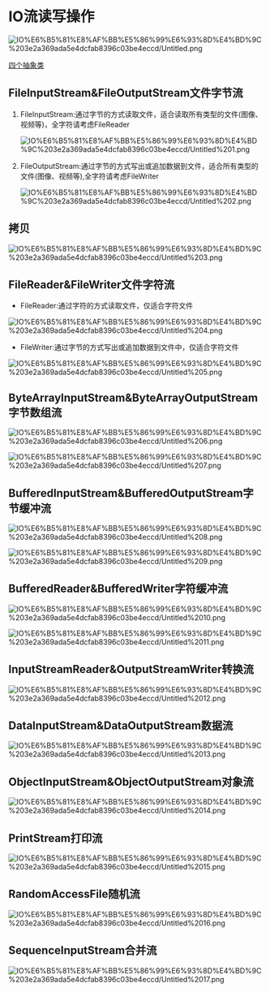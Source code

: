 # IO流读写操作

![IO%E6%B5%81%E8%AF%BB%E5%86%99%E6%93%8D%E4%BD%9C%203e2a369ada5e4dcfab8396c03be4eccd/Untitled.png](IO%E6%B5%81%E8%AF%BB%E5%86%99%E6%93%8D%E4%BD%9C%203e2a369ada5e4dcfab8396c03be4eccd/Untitled.png)

[四个抽象类](IO%E6%B5%81%E8%AF%BB%E5%86%99%E6%93%8D%E4%BD%9C%203e2a369ada5e4dcfab8396c03be4eccd/%E5%9B%9B%E4%B8%AA%E6%8A%BD%E8%B1%A1%E7%B1%BB%20f4f12ac74028467d9c0f0323d6877613.csv)

## FileInputStream&FileOutputStream文件字节流

1. FileInputStream:通过字节的方式读取文件，适合读取所有类型的文件(图像、视频等)，全字符请考虑FileReader

    ![IO%E6%B5%81%E8%AF%BB%E5%86%99%E6%93%8D%E4%BD%9C%203e2a369ada5e4dcfab8396c03be4eccd/Untitled%201.png](IO%E6%B5%81%E8%AF%BB%E5%86%99%E6%93%8D%E4%BD%9C%203e2a369ada5e4dcfab8396c03be4eccd/Untitled%201.png)

2. FileOutputStream:通过字节的方式写出或追加数据到文件，适合所有类型的文件(图像、视频等),全字符请考虑FileWriter

    ![IO%E6%B5%81%E8%AF%BB%E5%86%99%E6%93%8D%E4%BD%9C%203e2a369ada5e4dcfab8396c03be4eccd/Untitled%202.png](IO%E6%B5%81%E8%AF%BB%E5%86%99%E6%93%8D%E4%BD%9C%203e2a369ada5e4dcfab8396c03be4eccd/Untitled%202.png)

## 拷贝

![IO%E6%B5%81%E8%AF%BB%E5%86%99%E6%93%8D%E4%BD%9C%203e2a369ada5e4dcfab8396c03be4eccd/Untitled%203.png](IO%E6%B5%81%E8%AF%BB%E5%86%99%E6%93%8D%E4%BD%9C%203e2a369ada5e4dcfab8396c03be4eccd/Untitled%203.png)

## FileReader&FileWriter文件字符流

- FileReader:通过字符的方式读取文件，仅适合字符文件

![IO%E6%B5%81%E8%AF%BB%E5%86%99%E6%93%8D%E4%BD%9C%203e2a369ada5e4dcfab8396c03be4eccd/Untitled%204.png](IO%E6%B5%81%E8%AF%BB%E5%86%99%E6%93%8D%E4%BD%9C%203e2a369ada5e4dcfab8396c03be4eccd/Untitled%204.png)

- FileWriter:通过字节的方式写出或追加数据到文件中，仅适合字符文件

![IO%E6%B5%81%E8%AF%BB%E5%86%99%E6%93%8D%E4%BD%9C%203e2a369ada5e4dcfab8396c03be4eccd/Untitled%205.png](IO%E6%B5%81%E8%AF%BB%E5%86%99%E6%93%8D%E4%BD%9C%203e2a369ada5e4dcfab8396c03be4eccd/Untitled%205.png)

## ByteArrayInputStream&ByteArrayOutputStream字节数组流

![IO%E6%B5%81%E8%AF%BB%E5%86%99%E6%93%8D%E4%BD%9C%203e2a369ada5e4dcfab8396c03be4eccd/Untitled%206.png](IO%E6%B5%81%E8%AF%BB%E5%86%99%E6%93%8D%E4%BD%9C%203e2a369ada5e4dcfab8396c03be4eccd/Untitled%206.png)

![IO%E6%B5%81%E8%AF%BB%E5%86%99%E6%93%8D%E4%BD%9C%203e2a369ada5e4dcfab8396c03be4eccd/Untitled%207.png](IO%E6%B5%81%E8%AF%BB%E5%86%99%E6%93%8D%E4%BD%9C%203e2a369ada5e4dcfab8396c03be4eccd/Untitled%207.png)

## BufferedInputStream&BufferedOutputStream字节缓冲流

![IO%E6%B5%81%E8%AF%BB%E5%86%99%E6%93%8D%E4%BD%9C%203e2a369ada5e4dcfab8396c03be4eccd/Untitled%208.png](IO%E6%B5%81%E8%AF%BB%E5%86%99%E6%93%8D%E4%BD%9C%203e2a369ada5e4dcfab8396c03be4eccd/Untitled%208.png)

![IO%E6%B5%81%E8%AF%BB%E5%86%99%E6%93%8D%E4%BD%9C%203e2a369ada5e4dcfab8396c03be4eccd/Untitled%209.png](IO%E6%B5%81%E8%AF%BB%E5%86%99%E6%93%8D%E4%BD%9C%203e2a369ada5e4dcfab8396c03be4eccd/Untitled%209.png)

## BufferedReader&BufferedWriter字符缓冲流

![IO%E6%B5%81%E8%AF%BB%E5%86%99%E6%93%8D%E4%BD%9C%203e2a369ada5e4dcfab8396c03be4eccd/Untitled%2010.png](IO%E6%B5%81%E8%AF%BB%E5%86%99%E6%93%8D%E4%BD%9C%203e2a369ada5e4dcfab8396c03be4eccd/Untitled%2010.png)

![IO%E6%B5%81%E8%AF%BB%E5%86%99%E6%93%8D%E4%BD%9C%203e2a369ada5e4dcfab8396c03be4eccd/Untitled%2011.png](IO%E6%B5%81%E8%AF%BB%E5%86%99%E6%93%8D%E4%BD%9C%203e2a369ada5e4dcfab8396c03be4eccd/Untitled%2011.png)

## InputStreamReader&OutputStreamWriter转换流

![IO%E6%B5%81%E8%AF%BB%E5%86%99%E6%93%8D%E4%BD%9C%203e2a369ada5e4dcfab8396c03be4eccd/Untitled%2012.png](IO%E6%B5%81%E8%AF%BB%E5%86%99%E6%93%8D%E4%BD%9C%203e2a369ada5e4dcfab8396c03be4eccd/Untitled%2012.png)

## DataInputStream&DataOutputStream数据流

![IO%E6%B5%81%E8%AF%BB%E5%86%99%E6%93%8D%E4%BD%9C%203e2a369ada5e4dcfab8396c03be4eccd/Untitled%2013.png](IO%E6%B5%81%E8%AF%BB%E5%86%99%E6%93%8D%E4%BD%9C%203e2a369ada5e4dcfab8396c03be4eccd/Untitled%2013.png)

## ObjectInputStream&ObjectOutputStream对象流

![IO%E6%B5%81%E8%AF%BB%E5%86%99%E6%93%8D%E4%BD%9C%203e2a369ada5e4dcfab8396c03be4eccd/Untitled%2014.png](IO%E6%B5%81%E8%AF%BB%E5%86%99%E6%93%8D%E4%BD%9C%203e2a369ada5e4dcfab8396c03be4eccd/Untitled%2014.png)

## PrintStream打印流

![IO%E6%B5%81%E8%AF%BB%E5%86%99%E6%93%8D%E4%BD%9C%203e2a369ada5e4dcfab8396c03be4eccd/Untitled%2015.png](IO%E6%B5%81%E8%AF%BB%E5%86%99%E6%93%8D%E4%BD%9C%203e2a369ada5e4dcfab8396c03be4eccd/Untitled%2015.png)

## RandomAccessFile随机流

![IO%E6%B5%81%E8%AF%BB%E5%86%99%E6%93%8D%E4%BD%9C%203e2a369ada5e4dcfab8396c03be4eccd/Untitled%2016.png](IO%E6%B5%81%E8%AF%BB%E5%86%99%E6%93%8D%E4%BD%9C%203e2a369ada5e4dcfab8396c03be4eccd/Untitled%2016.png)

## SequenceInputStream合并流

![IO%E6%B5%81%E8%AF%BB%E5%86%99%E6%93%8D%E4%BD%9C%203e2a369ada5e4dcfab8396c03be4eccd/Untitled%2017.png](IO%E6%B5%81%E8%AF%BB%E5%86%99%E6%93%8D%E4%BD%9C%203e2a369ada5e4dcfab8396c03be4eccd/Untitled%2017.png)